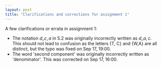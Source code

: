 ```yaml
---
layout: post
title: "Clarifications and corrections for assignment 1"
---
```



A few clarifications or errata in assignment 1:

- The notation $d\_{c,a}$ in 5.2 was originally incorrectly written as $d\_{a,c}$. This should not lead to confusion as the letters {T, C} and {W,A} are all distinct, but the typo was fixed on Sep 17, 19:00. 
- The word 'second component' was originally incorrectly written as 'denominator'. This was corrected on Sep 17, 16:00.